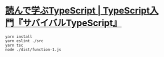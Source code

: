 # [読んで学ぶTypeScript | TypeScript入門『サバイバルTypeScript』](https://typescriptbook.jp/reference "読んで学ぶTypeScript | TypeScript入門『サバイバルTypeScript』")

```console
yarn install
yarn eslint ./src
yarn tsc
node ./dist/function-1.js
```
